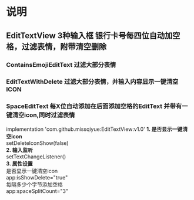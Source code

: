 # 说明
## EditTextView 3种输入框 银行卡号每四位自动加空格，过滤表情，附带清空删除
### ContainsEmojiEditText  过滤大部分表情
### EditTextWithDelete  过滤大部分表情，并输入内容显示一键清空ICON
### SpaceEditText  每X位自动添加在后面添加空格的EditText 并带有一键清空icon,同时过滤表情
implementation 'com.github.missqiyue:EditTextView:v1.0'
**1. 是否显示一键清空icon** <br>
       setDeleteIconShow(false)<br>
**2. 输入监听** <br>
        setTextChangeListener()<br>
**3. 属性设置** <br>
        是否显示一键清空icon<br>
        app:isShowDelete="true"<br>
        每隔多少个字节添加空格<br>
        app:spaceSplitCount="3"<br>
